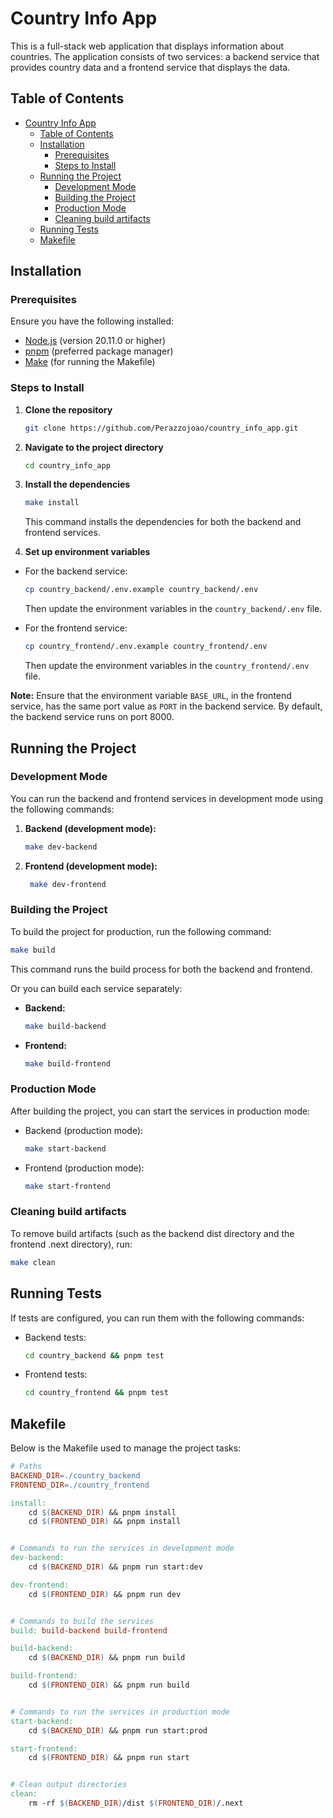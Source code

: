 # Country Info App

This is a full-stack web application that displays information about countries. The application consists of two services: a backend service that provides country data and a frontend service that displays the data.

## Table of Contents
- [Country Info App](#country-info-app)
  - [Table of Contents](#table-of-contents)
  - [Installation](#installation)
    - [Prerequisites](#prerequisites)
    - [Steps to Install](#steps-to-install)
  - [Running the Project](#running-the-project)
    - [Development Mode](#development-mode)
    - [Building the Project](#building-the-project)
    - [Production Mode](#production-mode)
    - [Cleaning build artifacts](#cleaning-build-artifacts)
  - [Running Tests](#running-tests)
  - [Makefile](#makefile)

## Installation

### Prerequisites
Ensure you have the following installed:
- [Node.js](https://nodejs.org/) (version 20.11.0 or higher)
- [pnpm](https://pnpm.io/) (preferred package manager)
- [Make](https://www.gnu.org/software/make/) (for running the Makefile)

### Steps to Install
1. **Clone the repository**
   ```bash
   git clone https://github.com/Perazzojoao/country_info_app.git
   ```

2. **Navigate to the project directory**
   ```bash
   cd country_info_app
   ```

3. **Install the dependencies**
   ```bash
   make install
   ```
   This command installs the dependencies for both the backend and frontend services.

4. **Set up environment variables**

  - For the backend service:
    ```bash
    cp country_backend/.env.example country_backend/.env
    ```
    Then update the environment variables in the `country_backend/.env` file.

  - For the frontend service:
    ```bash
    cp country_frontend/.env.example country_frontend/.env
    ```
    Then update the environment variables in the `country_frontend/.env` file.

  **Note:** Ensure that the environment variable `BASE_URL`, in the frontend service, has the same port value as `PORT` in the backend service. By default, the backend service runs on port 8000.

## Running the Project

### Development Mode
You can run the backend and frontend services in development mode using the following commands:

1. **Backend (development mode):**

   ```bash
   make dev-backend
   ```

2. **Frontend (development mode):**

   ```bash
    make dev-frontend
   ```

### Building the Project
To build the project for production, run the following command:

```bash
make build
```
This command runs the build process for both the backend and frontend.

Or you can build each service separately:
- **Backend:**
  ```bash
  make build-backend
  ```
- **Frontend:**
  ```bash
  make build-frontend
  ```

### Production Mode
After building the project, you can start the services in production mode:

- Backend (production mode):
  ```bash
  make start-backend
  ```

- Frontend (production mode):
  ```bash
  make start-frontend
  ```

### Cleaning build artifacts
To remove build artifacts (such as the backend dist directory and the frontend .next directory), run:

```bash
make clean
```

## Running Tests
If tests are configured, you can run them with the following commands:

- Backend tests:
  ```bash
  cd country_backend && pnpm test
  ```
- Frontend tests:
  ```bash
  cd country_frontend && pnpm test
  ```

## Makefile
Below is the Makefile used to manage the project tasks:

```makefile
# Paths
BACKEND_DIR=./country_backend
FRONTEND_DIR=./country_frontend

install:
	cd $(BACKEND_DIR) && pnpm install
	cd $(FRONTEND_DIR) && pnpm install


# Commands to run the services in development mode
dev-backend:
	cd $(BACKEND_DIR) && pnpm run start:dev

dev-frontend:
	cd $(FRONTEND_DIR) && pnpm run dev


# Commands to build the services
build: build-backend build-frontend

build-backend:
	cd $(BACKEND_DIR) && pnpm run build

build-frontend:
	cd $(FRONTEND_DIR) && pnpm run build


# Commands to run the services in production mode
start-backend:
	cd $(BACKEND_DIR) && pnpm run start:prod

start-frontend:
	cd $(FRONTEND_DIR) && pnpm run start


# Clean output directories
clean:
	rm -rf $(BACKEND_DIR)/dist $(FRONTEND_DIR)/.next
```
